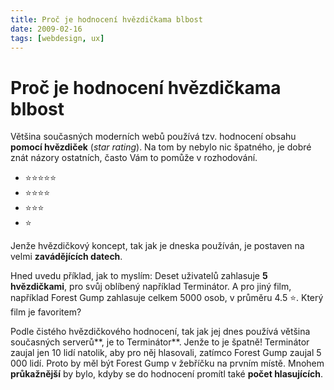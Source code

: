 ```yaml
---
title: Proč je hodnocení hvězdičkama blbost
date: 2009-02-16
tags: [webdesign, ux]
---
```



# Proč je hodnocení hvězdičkama blbost

Většina současných moderních webů používá tzv. hodnocení obsahu **pomocí hvězdiček**
(*star rating*). Na tom by nebylo nic špatného, je dobré znát názory
ostatních, často Vám to pomůže v rozhodování.

* ⭐️⭐️⭐️⭐️⭐️
* ⭐️⭐️⭐️⭐️
* ⭐️⭐️⭐️
* ⭐

Jenže hvězdičkový koncept, tak jak je dneska používán, je postaven na velmi **zavádějících datech**.

Hned uvedu příklad, jak to myslím: Deset uživatelů zahlasuje **5 hvězdičkami**, pro svůj oblíbený například Terminátor. A pro jiný film, například Forest Gump zahlasuje celkem 5000 osob, v průměru 4.5 ⭐️. Který film je favoritem?

Podle čistého hvězdičkového hodnocení, tak jak jej dnes používá většina současných serverů**, je to Terminátor**. Jenže to je špatně! Terminátor zaujal jen 10 lidí natolik, aby pro něj hlasovali, zatímco Forest Gump zaujal 5 000 lidí. Proto by měl být Forest Gump v žebříčku na prvním místě. Mnohem **průkažnější** by bylo, kdyby se do hodnocení promítl také **počet hlasujících**.
